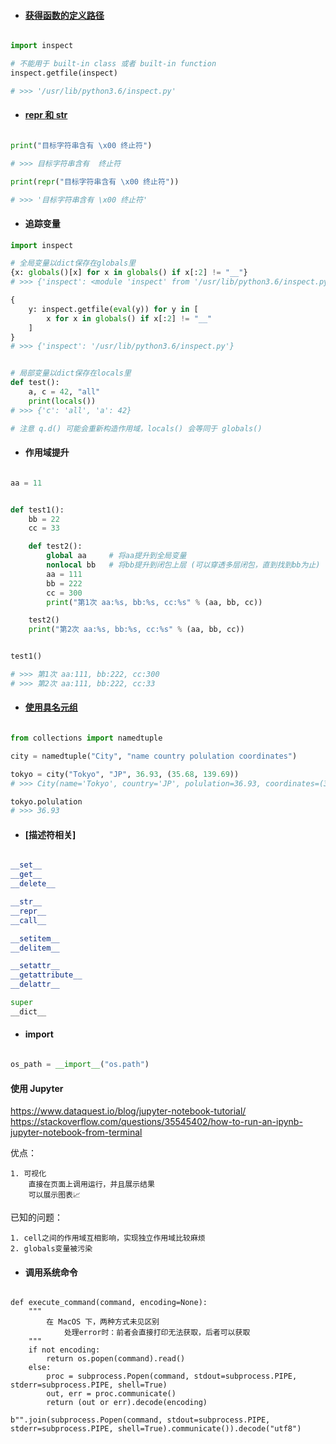 
+ #### [获得函数的定义路径](https://stackoverflow.com/questions/50673566/how-to-get-the-path-of-a-function-in-python/50673681)

```python

import inspect

# 不能用于 built-in class 或者 built-in function
inspect.getfile(inspect)

# >>> '/usr/lib/python3.6/inspect.py'

```

+ #### [repr 和 str](https://stackoverflow.com/questions/7784148/understanding-repr-function-in-python)

```python

print("目标字符串含有 \x00 终止符")

# >>> 目标字符串含有  终止符

print(repr("目标字符串含有 \x00 终止符"))

# >>> '目标字符串含有 \x00 终止符'

```

+ #### 追踪变量

```python
import inspect

# 全局变量以dict保存在globals里
{x: globals()[x] for x in globals() if x[:2] != "__"}
# >>> {'inspect': <module 'inspect' from '/usr/lib/python3.6/inspect.py'>}

{
    y: inspect.getfile(eval(y)) for y in [
        x for x in globals() if x[:2] != "__"
    ]
}
# >>> {'inspect': '/usr/lib/python3.6/inspect.py'}


# 局部变量以dict保存在locals里
def test():
    a, c = 42, "all"
    print(locals())
# >>> {'c': 'all', 'a': 42}

# 注意 q.d() 可能会重新构造作用域，locals() 会等同于 globals()
```

+ #### 作用域提升

```python

aa = 11


def test1():
    bb = 22
    cc = 33

    def test2():
        global aa     # 将aa提升到全局变量
        nonlocal bb   # 将bb提升到闭包上层 (可以穿透多层闭包，直到找到bb为止)
        aa = 111
        bb = 222
        cc = 300
        print("第1次 aa:%s, bb:%s, cc:%s" % (aa, bb, cc))

    test2()
    print("第2次 aa:%s, bb:%s, cc:%s" % (aa, bb, cc))


test1()

# >>> 第1次 aa:111, bb:222, cc:300
# >>> 第2次 aa:111, bb:222, cc:33

```

+ #### [使用具名元组](http://python.iswbm.com/en/latest/c01/c01_06.html)

```python

from collections import namedtuple

city = namedtuple("City", "name country polulation coordinates")

tokyo = city("Tokyo", "JP", 36.93, (35.68, 139.69))
# >>> City(name='Tokyo', country='JP', polulation=36.93, coordinates=(35.68, 139.69))

tokyo.polulation
# >>> 36.93

```

+ #### [描述符相关]

```python

__set__
__get__
__delete__

__str__
__repr__
__call__

__setitem__
__delitem__

__setattr__
__getattribute__
__delattr__

super
__dict__

```

+ #### import

```python

os_path = __import__("os.path")

```

#### 使用 Jupyter

https://www.dataquest.io/blog/jupyter-notebook-tutorial/
https://stackoverflow.com/questions/35545402/how-to-run-an-ipynb-jupyter-notebook-from-terminal

优点：
    
    1. 可视化
        直接在页面上调用运行，并且展示结果
        可以展示图表📈

已知的问题：

    1. cell之间的作用域互相影响，实现独立作用域比较麻烦
    2. globals变量被污染

+ #### 调用系统命令

```code

def execute_command(command, encoding=None):
    """
        在 MacOS 下，两种方式未见区别
            处理error时：前者会直接打印无法获取，后者可以获取
    """
    if not encoding:
        return os.popen(command).read()
    else:
        proc = subprocess.Popen(command, stdout=subprocess.PIPE, stderr=subprocess.PIPE, shell=True)
        out, err = proc.communicate()
        return (out or err).decode(encoding)

b"".join(subprocess.Popen(command, stdout=subprocess.PIPE, stderr=subprocess.PIPE, shell=True).communicate()).decode("utf8")

```





